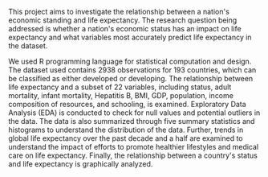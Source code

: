 This project aims to investigate the relationship between a nation's economic standing and life expectancy. The research question being addressed is whether a nation's economic status has an impact on life expectancy and what variables most accurately predict life expectancy in the dataset.

We used R programming language for statistical computation and design. The dataset used contains 2938 observations for 193 countries, which can be classified as either developed or developing. The relationship between life expectancy and a subset of 22 variables, including status, adult mortality, infant mortality, Hepatitis B, BMI, GDP, population, income composition of resources, and schooling, is examined. Exploratory Data Analysis (EDA) is conducted to check for null values and potential outliers in the data. The data is also summarized through five summary statistics and histograms to understand the distribution of the data. Further, trends in global life expectancy over the past decade and a half are examined to understand the impact of efforts to promote healthier lifestyles and medical care on life expectancy. Finally, the relationship between a country's status and life expectancy is graphically analyzed.
